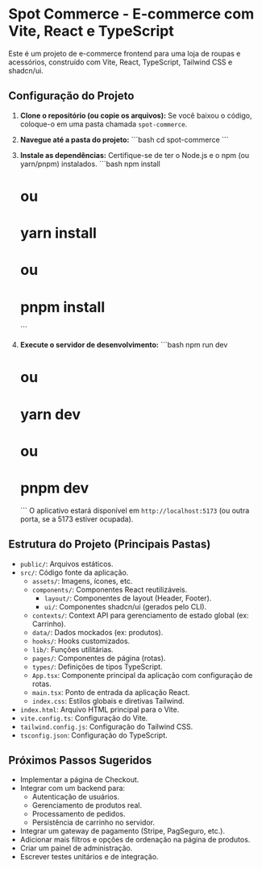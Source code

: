 # Spot Commerce - E-commerce com Vite, React e TypeScript

Este é um projeto de e-commerce frontend para uma loja de roupas e acessórios, construído com Vite, React, TypeScript, Tailwind CSS e shadcn/ui.

## Configuração do Projeto

1.  **Clone o repositório (ou copie os arquivos):**
    Se você baixou o código, coloque-o em uma pasta chamada `spot-commerce`.

2.  **Navegue até a pasta do projeto:**
    \`\`\`bash
    cd spot-commerce
    \`\`\`

3.  **Instale as dependências:**
    Certifique-se de ter o Node.js e o npm (ou yarn/pnpm) instalados.
    \`\`\`bash
    npm install

    # ou

    # yarn install

    # ou

    # pnpm install

    \`\`\`

4.  **Execute o servidor de desenvolvimento:**
    \`\`\`bash
    npm run dev
    # ou
    # yarn dev
    # ou
    # pnpm dev
    \`\`\`
    O aplicativo estará disponível em `http://localhost:5173` (ou outra porta, se a 5173 estiver ocupada).

## Estrutura do Projeto (Principais Pastas)

- `public/`: Arquivos estáticos.
- `src/`: Código fonte da aplicação.
  - `assets/`: Imagens, ícones, etc.
  - `components/`: Componentes React reutilizáveis.
    - `layout/`: Componentes de layout (Header, Footer).
    - `ui/`: Componentes shadcn/ui (gerados pelo CLI).
  - `contexts/`: Context API para gerenciamento de estado global (ex: Carrinho).
  - `data/`: Dados mockados (ex: produtos).
  - `hooks/`: Hooks customizados.
  - `lib/`: Funções utilitárias.
  - `pages/`: Componentes de página (rotas).
  - `types/`: Definições de tipos TypeScript.
  - `App.tsx`: Componente principal da aplicação com configuração de rotas.
  - `main.tsx`: Ponto de entrada da aplicação React.
  - `index.css`: Estilos globais e diretivas Tailwind.
- `index.html`: Arquivo HTML principal para o Vite.
- `vite.config.ts`: Configuração do Vite.
- `tailwind.config.js`: Configuração do Tailwind CSS.
- `tsconfig.json`: Configuração do TypeScript.

## Próximos Passos Sugeridos

- Implementar a página de Checkout.
- Integrar com um backend para:
  - Autenticação de usuários.
  - Gerenciamento de produtos real.
  - Processamento de pedidos.
  - Persistência de carrinho no servidor.
- Integrar um gateway de pagamento (Stripe, PagSeguro, etc.).
- Adicionar mais filtros e opções de ordenação na página de produtos.
- Criar um painel de administração.
- Escrever testes unitários e de integração.
